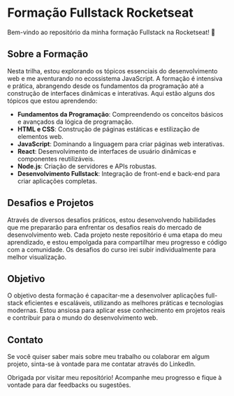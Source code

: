 # Formação Fullstack Rocketseat

Bem-vindo ao repositório da minha formação Fullstack na Rocketseat! 🚀

## Sobre a Formação

Nesta trilha, estou explorando os tópicos essenciais do desenvolvimento web e me aventurando no ecossistema JavaScript. A formação é intensiva e prática, abrangendo desde os fundamentos da programação até a construção de interfaces dinâmicas e interativas. Aqui estão alguns dos tópicos que estou aprendendo:

- **Fundamentos da Programação**: Compreendendo os conceitos básicos e avançados da lógica de programação.
- **HTML e CSS**: Construção de páginas estáticas e estilização de elementos web.
- **JavaScript**: Dominando a linguagem para criar páginas web interativas.
- **React**: Desenvolvimento de interfaces de usuário dinâmicas e componentes reutilizáveis.
- **Node.js**: Criação de servidores e APIs robustas.
- **Desenvolvimento Fullstack**: Integração de front-end e back-end para criar aplicações completas.

## Desafios e Projetos

Através de diversos desafios práticos, estou desenvolvendo habilidades que me prepararão para enfrentar os desafios reais do mercado de desenvolvimento web. Cada projeto neste repositório é uma etapa do meu aprendizado, e estou empolgada para compartilhar meu progresso e código com a comunidade.
Os desafios do curso irei subir individualmente para melhor visualização.

## Objetivo

O objetivo desta formação é capacitar-me a desenvolver aplicações full-stack eficientes e escaláveis, utilizando as melhores práticas e tecnologias modernas. Estou ansiosa para aplicar esse conhecimento em projetos reais e contribuir para o mundo do desenvolvimento web.

## Contato

Se você quiser saber mais sobre meu trabalho ou colaborar em algum projeto, sinta-se à vontade para me contatar através do LinkedIn.

Obrigada por visitar meu repositório! Acompanhe meu progresso e fique à vontade para dar feedbacks ou sugestões.
